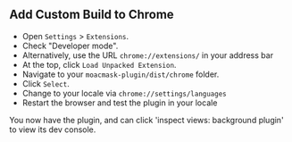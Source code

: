 ## Add Custom Build to Chrome

* Open `Settings` > `Extensions`.
* Check "Developer mode".
* Alternatively, use the URL `chrome://extensions/` in your address bar
* At the top, click `Load Unpacked Extension`.
* Navigate to your `moacmask-plugin/dist/chrome` folder.
* Click `Select`.
* Change to your locale via `chrome://settings/languages`
* Restart the browser and test the plugin in your locale

You now have the plugin, and can click 'inspect views: background plugin' to view its dev console.

